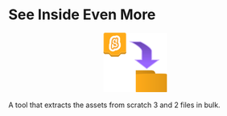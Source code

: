 # See Inside Even More

<p align="center">
    <img src="docs/logo.svg" style="width: 25%"/>
</p>

A tool that extracts the assets from scratch 3 and 2 files in bulk.